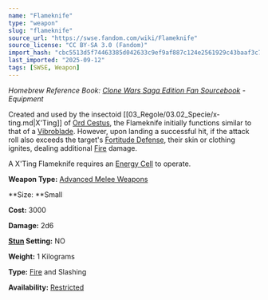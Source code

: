 ```yaml
---
name: "Flameknife"
type: "weapon"
slug: "flameknife"
source_url: "https://swse.fandom.com/wiki/Flameknife"
source_license: "CC BY-SA 3.0 (Fandom)"
import_hash: "cbc5513d5f74463385d042633c9ef9af887c124e2561929c43baaf3c7df9c279"
last_imported: "2025-09-12"
tags: [SWSE, Weapon]
---
```

*Homebrew Reference Book: [Clone Wars Saga Edition Fan Sourcebook](https://swse.fandom.com/wiki/Clone_Wars_Saga_Edition_Fan_Sourcebook) - Equipment*

Created and used by the insectoid [[03_Regole/03.02_Specie/x-ting.md|X'Ting]] of [Ord Cestus](https://swse.fandom.com/wiki/Ord_Cestus), the Flameknife initially functions similar to that of a [Vibroblade](https://swse.fandom.com/wiki/Vibroblade). However, upon landing a successful hit, if the attack roll also exceeds the target's [Fortitude Defense](https://swse.fandom.com/wiki/Fortitude_Defense), their skin or clothing ignites, dealing additional [Fire](https://swse.fandom.com/wiki/Fire) damage.

A X'Ting Flameknife requires an [Energy Cell](https://swse.fandom.com/wiki/Energy_Cell) to operate.

**Weapon Type:** [Advanced Melee Weapons](https://swse.fandom.com/wiki/Advanced_Melee_Weapons)

**Size: **Small

**Cost:** 3000

**Damage:** 2d6

**[Stun](https://swse.fandom.com/wiki/Stun) Setting:** NO

**Weight:** 1 Kilograms

**Type:** [Fire](https://swse.fandom.com/wiki/Fire) and Slashing

**Availability:** [Restricted](https://swse.fandom.com/wiki/Restricted)